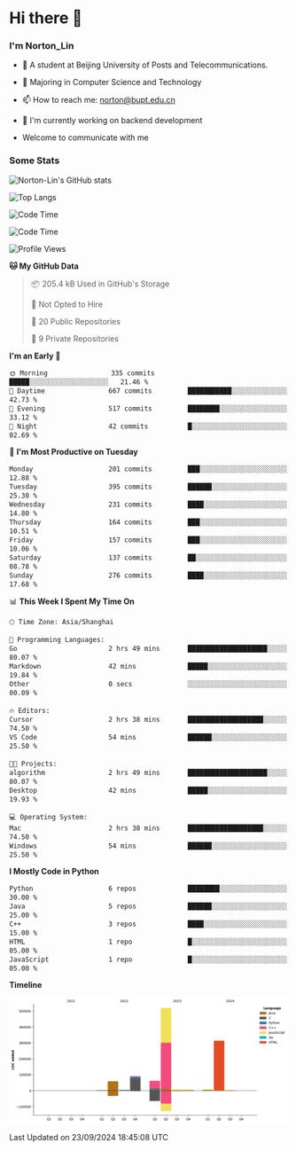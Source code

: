 
# Hi there 👋

### I'm Norton_Lin
- 🏫 A student at Beijing University of Posts and Telecommunications.
- 🌱 Majoring in Computer Science and Technology
- 📫 How to reach me: norton@bupt.edu.cn
- 🌱 I'm currently working on backend development

- Welcome to communicate with me

### Some Stats
![Norton-Lin's GitHub stats](https://github-readme-stats.vercel.app/api?username=Norton-Lin&count_private=true&show_icons=true&theme=radical)

![Top Langs](https://github-readme-stats.vercel.app/api/top-langs/?username=Norton-Lin&langs_count=10&layout=compact)

![Code Time](https://github-readme-stats.vercel.app/api/wakatime?username=Norton_Lin)

<!--START_SECTION:waka-->
![Code Time](http://img.shields.io/badge/Code%20Time-819%20hrs%2025%20mins-blue)

![Profile Views](http://img.shields.io/badge/Profile%20Views-0-blue)

**🐱 My GitHub Data** 

> 📦 205.4 kB Used in GitHub's Storage 
 > 
> 🚫 Not Opted to Hire
 > 
> 📜 20 Public Repositories 
 > 
> 🔑 9 Private Repositories 
 > 
**I'm an Early 🐤** 

```text
🌞 Morning                335 commits         █████░░░░░░░░░░░░░░░░░░░░   21.46 % 
🌆 Daytime                667 commits         ███████████░░░░░░░░░░░░░░   42.73 % 
🌃 Evening                517 commits         ████████░░░░░░░░░░░░░░░░░   33.12 % 
🌙 Night                  42 commits          █░░░░░░░░░░░░░░░░░░░░░░░░   02.69 % 
```
📅 **I'm Most Productive on Tuesday** 

```text
Monday                   201 commits         ███░░░░░░░░░░░░░░░░░░░░░░   12.88 % 
Tuesday                  395 commits         ██████░░░░░░░░░░░░░░░░░░░   25.30 % 
Wednesday                231 commits         ████░░░░░░░░░░░░░░░░░░░░░   14.80 % 
Thursday                 164 commits         ███░░░░░░░░░░░░░░░░░░░░░░   10.51 % 
Friday                   157 commits         ███░░░░░░░░░░░░░░░░░░░░░░   10.06 % 
Saturday                 137 commits         ██░░░░░░░░░░░░░░░░░░░░░░░   08.78 % 
Sunday                   276 commits         ████░░░░░░░░░░░░░░░░░░░░░   17.68 % 
```


📊 **This Week I Spent My Time On** 

```text
🕑︎ Time Zone: Asia/Shanghai

💬 Programming Languages: 
Go                       2 hrs 49 mins       ████████████████████░░░░░   80.07 % 
Markdown                 42 mins             █████░░░░░░░░░░░░░░░░░░░░   19.84 % 
Other                    0 secs              ░░░░░░░░░░░░░░░░░░░░░░░░░   00.09 % 

🔥 Editors: 
Cursor                   2 hrs 38 mins       ███████████████████░░░░░░   74.50 % 
VS Code                  54 mins             ██████░░░░░░░░░░░░░░░░░░░   25.50 % 

🐱‍💻 Projects: 
algorithm                2 hrs 49 mins       ████████████████████░░░░░   80.07 % 
Desktop                  42 mins             █████░░░░░░░░░░░░░░░░░░░░   19.93 % 

💻 Operating System: 
Mac                      2 hrs 38 mins       ███████████████████░░░░░░   74.50 % 
Windows                  54 mins             ██████░░░░░░░░░░░░░░░░░░░   25.50 % 
```

**I Mostly Code in Python** 

```text
Python                   6 repos             ████████░░░░░░░░░░░░░░░░░   30.00 % 
Java                     5 repos             ██████░░░░░░░░░░░░░░░░░░░   25.00 % 
C++                      3 repos             ████░░░░░░░░░░░░░░░░░░░░░   15.00 % 
HTML                     1 repo              █░░░░░░░░░░░░░░░░░░░░░░░░   05.00 % 
JavaScript               1 repo              █░░░░░░░░░░░░░░░░░░░░░░░░   05.00 % 
```



**Timeline**

![Lines of Code chart](https://raw.githubusercontent.com/Norton-Lin/Norton-Lin/main/assets/bar_graph.png)


 Last Updated on 23/09/2024 18:45:08 UTC
<!--END_SECTION:waka-->
